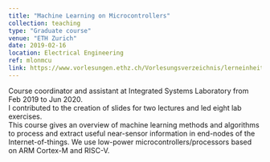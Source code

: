 ```yaml
---
title: "Machine Learning on Microcontrollers"
collection: teaching
type: "Graduate course"
venue: "ETH Zurich"
date: 2019-02-16
location: Electrical Engineering
ref: mlonmcu
link: https://www.vorlesungen.ethz.ch/Vorlesungsverzeichnis/lerneinheit.view?semkez=2019S&ansicht=KATALOGDATEN&lerneinheitId=129918&lang=en
---
```


Course coordinator and assistant at Integrated Systems Laboratory from Feb 2019 to Jun 2020.\
I contributed to the creation of slides for two lectures and led eight lab exercises.\
This course gives an overview of machine learning methods and algorithms to process and extract useful near-sensor information in end-nodes of the Internet-of-things. We use low-power microcontrollers/processors based on ARM Cortex-M and RISC-V.
